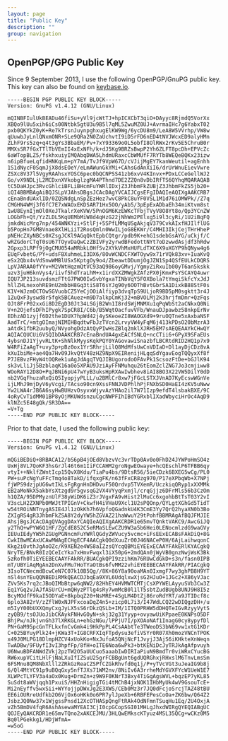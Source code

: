 ```yaml
---
layout: page
title: "Public Key"
description: ""
group: navigation
---
```


## OpenPGP/GPG Public Key ##

Since 9 September 2013, I use the following OpenPGP/GnuPG public key. This key can also be found on [keybase.io](https://keybase.io/cgranade).

    -----BEGIN PGP PUBLIC KEY BLOCK-----
    Version: GnuPG v1.4.12 (GNU/Linux)

    mQINBFIulUkBEADu46fiSu+yVl9jcWtTJ+hpICXCbT3qiO+DAyyc8RjmdQ5VorXx
    XBQo9lUu5xih6iCs00Ntbk5gtU3u9B5l7qML5ZwuMZ0UJ+AvrmaIHc7g6YabxT02
    pxb0QKYkZ0yK+Re7kTrsnJuynpghxugElKW9Wg/6ycDU8m9/LeA8W5VVrhp/VW8w
    qUuwbJyLnlQNxmONR+SLe9QRa2N0ZaUchvtI9iD5rFD6nED4tNVJWcxED9alyHMn
    ZLhF9rs5zq+q4t3gYs3BbaEM/Pv+7xY93369oOL5obfI8OlRWx2rKv5E5ChruB0r
    MMXsSR7fGxTTlTbVEmII4xExNFh/k+dJ5Kg9BRZsBwpP2Yh6ZLFT8pcDh+EPVcZc
    6aWTopBLZ5/fskhxuiyIMQAbqDWA5LhdmURaxcCbWMUfF7RYTb8WEQeBQKx23izw
    n6ipBfueLqfidHNKqLm+pY7mA/TvJf9VpW67D/cVJijMgEY7kanWeutil+agEnhh
    1S1dNycF0SqmJjX8dsEOeY/eLmAWunGkYMi+CAhsGdAnXiI6/drUrWnuEievVwre
    ZSXc8V37l5VgyRAAhsxYOSC6pec0bQCNPSS41zb6xvV4KInvx+PDxLCCeGellWJ2
    Go/vX9NDLjL2MCDxnXVkobglzgMA4PThnd7DE2ZZQn8vDbIRfTS6QYhqMQARAQAB
    tC5DaHJpc3RvcGhlciBFLiBHcmFuYWRlIDxjZ3JhbmFkZUBjZ3JhbmFkZS5jb20+
    iQI4BBMBAgAiBQJSLpVJAhsDBgsJCAcDAgYVCAIJCgsEFgIDAQIeAQIXgAAKCRB7
    cEnaBndUAxlID/0ZQSNdgLnSpZEzHez7wvC8PkC8uYF0VSL1M1d76iOMWPk//Z7q
    CMGHN4WMj3f6fC7E7xWAOxEKDSAR71Hx5OO/yAb5/3pEpExADbaEh34miKtvm8st
    1wU8EynIjmOl0XeJTkalrXeKVW/5PnOGM6KzEWKcTFbjTVyV8O8Yt8o/Qp3YCnZW
    LOGbFh+Qt/YzZLDL5KqUEMbMiW8d4qHzG22jNhWm2PElxg5i9l3cyRi/1U2iBqFQ
    jmkdWicMrg7np/454WNKYzi+StlFj+5SPfLMMqUSgAkjqV379CvkAIxfHJIlflUG
    b5PopHn7GM8Vnae8XlHLiiT2RosQmln0WwILjoG8EKWr/C4MHI3IkjCejTHrHheP
    pNEHcZXyNBCs0XZsgJCKl9AGqQktEpbCQtgr/pdb9K+ehG1sdebGsAYG/uCkjf/C
    wRZGdorCTqT0sU67TOyvDaQwCzZBIVFy2yrwdBFedottNYt7oDzwwdAsjdf3hRdw
    2Gpxp3LRPf9jOgCMU054aMRbkL0HfSv2XYkVhMxHUFLdTXC6X9uXGYP9hQNyw4g6
    EUqFvbetG/PY+udsFBXuhmeLI3DX6/8OvWCNDCFXWTOyw9x71rVQk83xv+IuaKvQ
    eSx2Qbx4vVdSnwWMBlUSx5KptgOy9o4/ZbeawtDDumjOgJZN1Sp4QSfEULkCDQRS
    LpVJARAA0fYYv+M2VWtHqzmQtVC93aQ986oyGMvj/YgmyZiRxuIb00yT6an5kskk
    uzv3juH6knVys4/iivf5hdTraLhM+x1irdXXZMWgkZAfzPX0jKmxPsYSCAYQ4uwr
    IQU7JP213suvdsmzFTtG7PWO0IwSvbYgxaTINbVqY5FOXBola7tYmqiSkfcYxJdJ
    hllZHLnexohRE9nU2mbbH8Gq3tiS8T6sYJg90y6OOThBvtGbrSA1DixkB88StF0s
    K1V+WJzmOCTOwSGVuobCZ5YeCjOOiAlfiyp3dvqTpS9ULjoR9BD5pM0sgktt3r4J
    1ZuQxF3yswd8r5fgk5BCAuez+m9D7alkpCmKj32+mBVOLMj2k3hrjfmDmr+QzFqs
    OJt8FrP02xxGi8D2EgD30Jt34LSGjB2Wn1I8rdSWjMNMXu1qPqWbSt2aCNkxQ0Ni
    V+n2OjefsDFhIPygk7SpCR8I/C6b/B5WqtOacfuvVFb/WnauDJpawbz58nkpErNv
    EDhzAD1zyjf6D2the1DUX7hpWd42j4ySKeoeZI8WAOGXd9+9ruOQTne5xAxbaNSF
    AadTrC/+mtgOImajNIMIHBqdtwFbJzTVcn2LrvyVW4yFqM6j413kPDsO20bMzrA3
    aAtdk1fbR2uubyQ/NVyohgDdzAtQyPIwHsZBlq2mklXJRH5EM7sAEQEAAYkCHwQY
    AQIACQUCUi6VSQIbDAAKCRB7cEnaBndUA4gxEACfSNLQ+ncCTii6+GPyX9SFaEUs
    4ybsnDJ1YjyvRLtK+ShNlkMyysKqkPQY0YAGovawiSnazbfLBCRtdRID2HQ1p7x9
    W4RFiZaAgT+uvy3p+pBz0ox1YrSRhrjLilQ8MdMfsUwCnVDIaD+Dl1ayDjCDz8vA
    kXuIbiMe+ae4Qa7Hv09JkvQtV48zHZ9NpX9EIRenijHLgqSdYgavEogTQQyxXf8f
    P7JEBvzFHyW4tOQRek1uAgJdAgqTVQJIBUgorodoOFAvPk1ScsozFtDe+bGJlK94
    sk3vLliJj5BzblaqK16a0o5XPAU9JziAyFFNMuhqu26tEomZclZNG7Jo3cmjiww8
    WOoRAY12D8O+PqJBNi6pU47wYyB3uksHpRXAwIwbhev8iAI8BO3X22VW5DilY0dD
    nb2VGqFhuzaRxQiQ5IyopjyPLLL/u2BMlCr8xw7jFGcLSTXJVnAD7KyEcswWGnVe
    ijLMhJ9mjDyV6yVcgi/TAcso90cn9XssFNNJVDPhlhPjFNXbSD0HaEI4zKV5uNww
    Yw2LWA4rJB6A6syHwBUHzvOsyvxWjyvAzYHAo2il7W71Izp9efdT4lsbakBXE/9C
    4oRyCvTidMM01BP8yOjMKUWdsnzuCgcNWPFIhIBdYGRxblIXadWbyciHrOc4AqD9
    klNZc5E48gQk/SR3DA==
    =V+Tg
    -----END PGP PUBLIC KEY BLOCK-----

Prior to that date, I used the following public key:

    -----BEGIN PGP PUBLIC KEY BLOCK-----
    Version: GnuPG v1.4.12 (GNU/Linux)

    mQGiBEDiQ+8RBACA12/bS6pB4jOEd8VbzvVc3vrTDp0Av0o0FhD24JYWPoHmSO4z
    UxHj8VL7QoKF3hsGrJl46t6m1IiFCCAHM2groNgwEOwaye+hcQEschlP6TFBB6qy
    vtyI++NklfZWntIcp15QvX8Kdu/TiaPu4bs/9DtsR56/5ieCDzk6BXEG5wCg/PL0
    PW+suPcNgYuFFcTmq4o8TakD/ifqxgFK/n63fFxCR8zg970/P17eXPbqWb+X7NPj
    fjWPS9dzjpUG6wtIkLsFgRgnHnDHDvuF50Qrdvp5TVXemR/UczkiqQRyp1xXXMMk
    EB2aMoNkX5akbYsXtzgd9r5gvsqG2VX4VYyqPxmjl/crqGjjz6DFrMls56b3CzOm
    h1QZA/95DPMyznUlF38yWiDK6iZ3rJVgxFA9vHist2lMuCc6xgohbBtTsT03Y2vI
    V3scLH2ZXNPb0MWJtTPIGnV+CkwfH4iVHaU9Xcl1U2sPQOnp/QYLgtXGhGd5TidT
    w54tROiNNTnygASIE4Jl1zOkKh7h6VpfoQGadnkU4K3CmE3Yy7QrQ2hyaXN0b3Bo
    ZXIgRS4gR3JhbmFkZSA8Y2dyYW5hZGVAZ21haWwuY29tPohfBBMRAgAfBQJFMJIE
    AhsjBgsJCAcDAgQVAggDAxYCAQIeAQIXgAAKCRDR1e65mvTQnktVAKC9/AwcGiJQ
    y2ThQ+wPYW6Q1HF/ZgCdE852C5eRMaSLEwCZU9W3a5b6Hei0LENocmlzdG9waGVy
    IEUuIEdyYW5hZGUgPGNncmFuYWRlQGdyZWVucy5vcmc+iFsEExECABsFAkDiQ+8G
    CwkIBwMCAxUCAwMWAgECHgECF4AACgkQ0dXuuZr00J46NACeP0H/6AjLaihwqonC
    Kkg2i0vthJgAoOZc/K9XEN2e4WS8aIZzsQYcqQBMiEYEExECAAYFAkERlKYACgkQ
    NryTE/BNvR0IzQCeIcYka7xHmvFwqxl3iX50pG+2mdQAn0jWyVB0gnzNwjWsK3Bk
    5zRofh0TiEYEEBECAAYFAkRR/BUACgkQPI9zzihKm76RUwCdGkD+s3n/fasn0IPB
    mT/UBYiAqMgAn2DnXvFMu7HoTYaOtBs6fvMM22vhiEYEEBECAAYFAkRR/PIACgkQ
    3IsoTCNecmdBcwCeN7C07k10B5Qg//8K+86Y8a90oaMAn0IxmgF7wy3ghPB8H9YT
    nSl4snYEuQQNBEDiRMkQEACDJbqEa9XVL6UdqlxwXjsG2HJuO+1JGc2+X86yVJac
    ZVv5Ks7rq2cJBoQIMbBtpw6qNW2/82HhEY4HVMWTCMTjCsXPYWELAyyuSVb3Cw3Z
    Eq1YGq2vJAJfASUrCU+mQHyzPTlg4sRy7wmMcB0l1lT5sbtZudBUgb8UNJ9H8I5z
    BcyMOdfF9kaI5ODYaE+8kpbqZ20+NsMRE+4SgLM4DtZj86roRdYRT/a9JTIDcf8c
    6plo3A82rV/zZflW0xNJPFxcoaDqZ4n5+zicp0L7i3/I47WdLCQ22wDIQgzDH+/u
    m5IyY00bUXXQmyCxgJyLX5sS6rDkzQSLb+IM/1ITQ0PRHW5dDHQTeIGvRzyyVytS
    zyQB9/tsOJUoJibCKAykFNHvGOyN+skj32g31Yyyp+ovyawUiKPpaeE0KNPsO5DF
    BhjPw/nJkjvnGh37lXRKGLn+ehGzNGu/lPPjU7I/pXOAoNAf1InagG0cy8ypyfDl
    PN+GaM95pcGnTFLkxfnCvGmk4i9HkPpPL4CsAAbtTe3TWeoDS3bN69vw1xtG1KDr
    C+025BYuyPlk24+jKWa3T+IG8CRFXIqFTpdysu3efiVSYr0R07Xh0mozVNCnTPOK
    x49J0MLPG18DlmpHZCV4xUokKo+NxJufoA5QNjNcF1JvyjJ3AjS6iKHkteXnWeqn
    TwADBw/9FUyfI3vI3hpfFp/8fH+oITE6Noa6wPk3+btKENiDcJyTRJkAgAfpvuyh
    U6NwuBDFANWdZVkj2pzTW2O5aUUCuo5aaabIwDIRIaPiuN9BmdTr0viWRxCYucBG
    RW6xupVCitLHlFjNaLXuIfIZSuU25grFCBBgUnt6gdUQRGhxjRHxslM6TnvLmsSm
    6FSMnu8QM8NbXlll2ZRkGzReaCZSPfCZGkRhvfd0q1j/P+yTVcVGt3uJeaIG9b8j
    6/Ql4MtYC91p9uBQqGxy5nfTJXs71WM2nv/8NiIv6A3rrheMdYGVXFYcW1UeW1E7
    XLWPcTLYFV3a4aOx0Kug+DrmZn+z9W9F0KNrT3Bxy4TiGgAgsWVL+bqzEP7yKL85
    SuSdt8aWVjqqh1PxuiS/HHZnHigigTGi4tMChB4jxNOK1IHbMyUk4wV9GsouTcE+
    Mi2nEyffv5wxSii+WYYojjpDWxJg2E3XWS/CEb0Mz3r7JQ0dFcjoSrcjTAZ48tBU
    EE6iOURreUdfkb2O6VjOx6oHKk0o6PR7ylJpeXb+6RBFEPesCoOa+ZK6bw/Q64Z2
    JsbzJQ0Nw37x1WjgssPnsd12XcOTHASpQngFtRAk4OdNFmnTSuqHu1Eq/2U4OxjA
    vZh5BmDV4fqR6AshAsewaMYEAI3CjI0cpGCopSGI01MHLgJhxdWIRgQYEQIABgUC
    QOJEyQAKCRDR1e65mvTQno2xAKCEJMU/3HLQwEMkscKTyuz4MSL35QCg+wCKz0M5
    Bq0lPGekkg1/HDjWfmA=
    =w5oG
    -----END PGP PUBLIC KEY BLOCK-----

